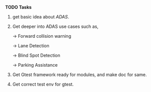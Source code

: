 **TODO Tasks**

1) get basic idea about *ADAS*.

2) Get deeper into ADAS use cases such as,
    
    -> Forward collision warning
    
    -> Lane Detection
    
    -> Blind Spot Detection
    
    -> Parking Assistance

3) Get Gtest framework ready for modules, and make doc for same.

4) Get correct test env for gtest.

